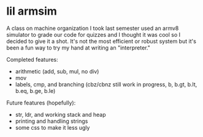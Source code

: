 # lil armsim

A class on machine organization I took last semester used an armv8 simulator to grade our code for quizzes
and I thought it was cool so I decided to give it a shot. It's not the most efficient or robust system but
it's been a fun way to try my hand at writing an "interpreter."

Completed features:
 - arithmetic (add, sub, mul, no div)
 - mov
 - labels, cmp, and branching (cbz/cbnz still work in progress, b, b.gt, b.lt, b.eq, b.ge, b.le) 

Future features (hopefully):
 - str, ldr, and working stack and heap
 - printing and handling strings
 - some css to make it less ugly
